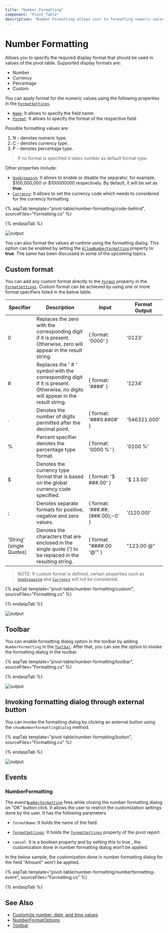```yaml
---
title: "Number Formatting"
component: "Pivot Table"
description: "Number Formatting allows user to formatting numeric values in pivot table."
---
```


# Number Formatting

Allows you to specify the required display format that should be used in values of the pivot table. Supported display formats are:

* Number
* Currency
* Percentage
* Custom

You can apply format for the numeric values using the following properties in the [`FormatSettings`](https://help.syncfusion.com/cr/aspnetmvc-js2/Syncfusion.EJ2~Syncfusion.EJ2.PivotView.PivotViewFormatSetting_members.html).

* [`Name`](https://help.syncfusion.com/cr/aspnetmvc-js2/Syncfusion.EJ2~Syncfusion.EJ2.PivotView.PivotViewFormatSetting~Name.html): It allows to specify the field name.
* [`Format`](https://help.syncfusion.com/cr/aspnetmvc-js2/Syncfusion.EJ2~Syncfusion.EJ2.PivotView.PivotViewFormatSetting~Format.html): It allows to specify the format of the respective field.

Possible formatting values are:

1. N - denotes numeric type.
2. C - denotes currency type.
3. P - denotes percentage type.

> If no format is specified it takes number as default format type.

Other properties include:

* [`UseGrouping`](https://help.syncfusion.com/cr/aspnetmvc-js2/Syncfusion.EJ2~Syncfusion.EJ2.PivotView.PivotViewFormatSetting~UseGrouping.html): It allows to enable or disable the separator, for example, $100,000,000 or $100000000 respectively. By default, it will be set as **true**.
* [`Currency`](https://help.syncfusion.com/cr/aspnetmvc-js2/Syncfusion.EJ2~Syncfusion.EJ2.PivotView.PivotViewFormatSetting~Currency.html): It allows to set the currency code which needs to considered for the currency formatting.

{% aspTab template="pivot-table/number-formatting/code-behind", sourceFiles="Formatting.cs" %}

{% endaspTab %}

![output](images/formatting.png)

You can also format the values at runtime using the formatting dialog. This option can be enabled by setting the [`AllowNumberFormatting`](https://help.syncfusion.com/cr/aspnetmvc-js2/Syncfusion.EJ2~Syncfusion.EJ2.PivotView.PivotView~AllowNumberFormatting.html) property to **true**. The same has been discussed in some of the upcoming topics.

## Custom format

You can add any custom format directly to the [`Format`](https://help.syncfusion.com/cr/aspnetmvc-js2/Syncfusion.EJ2~Syncfusion.EJ2.PivotView.PivotViewFormatSetting~Format.html) property in the [`FormatSettings`](https://help.syncfusion.com/cr/aspnetmvc-js2/Syncfusion.EJ2~Syncfusion.EJ2.PivotView.PivotViewFormatSetting_members.html). Custom format can be achieved by using one or more format specifiers listed in the below table.

| Specifier | Description | Input | Format Output |
| ------- |--------------- | ---------------- | --------------- |
| 0 | Replaces the zero with the corresponding digit if it is present. Otherwise, zero will appear in the result string. | { format: '0000' } | '0123' |
| # | Replaces the ' # ' symbol with the corresponding digit if it is present. Otherwise, no digits will appear in the result string.| { format: '####' } | '1234' |
| . | Denotes the number of digits permitted after the decimal point. | { format: '###0.##0#' } | '546321.000' |
| % | Percent specifier denotes the percentage type format. | { format: '0000 %' } | '0100 %' |
| $ | Denotes the currency type format that is based on the global currency code specified. | { format: '$ ###.00' } | '$ 13.00' |
| ; | Denotes separate formats for positive, negative and zero values. | { format: '###.##;(###.00);-0' } | '(120.00)'    |
| 'String' (single Quotes) | Denotes the characters that are enclosed in the single quote (') to be replaced in the resulting string. | { format: "####.00 '@'" } | "123.00 @"    |

>NOTE: If custom format is defined, certain properties such as [`UseGrouping`](https://help.syncfusion.com/cr/aspnetmvc-js2/Syncfusion.EJ2~Syncfusion.EJ2.PivotView.PivotViewFormatSetting~UseGrouping.html) and [`Currency`](https://help.syncfusion.com/cr/aspnetmvc-js2/Syncfusion.EJ2~Syncfusion.EJ2.PivotView.PivotViewFormatSetting~Currency.html) will not be considered.

{% aspTab template="pivot-table/number-formatting/custom", sourceFiles="Formatting.cs" %}

{% endaspTab %}

![output](images/formatting-custom.png)

## Toolbar

You can enable formatting dialog option in the toolbar by adding `NumberFormatting` in the [`Toolbar`](https://help.syncfusion.com/cr/aspnetmvc-js2/Syncfusion.EJ2~Syncfusion.EJ2.PivotView.PivotView~Toolbar.html). After that, you can see the option to invoke the formatting dialog in the toolbar.

{% aspTab template="pivot-table/number-formatting/toolbar", sourceFiles="Formatting.cs" %}

{% endaspTab %}

![output](images/formatting-toolbar.png)

## Invoking formatting dialog through external button

You can invoke the formatting dialog by clicking an external button using the `showNumberFormattingDialog` method.

{% aspTab template="pivot-table/number-formatting/button", sourceFiles="Formatting.cs" %}

{% endaspTab %}

![output](images/formatting-dialog.png)

## Events

### NumberFormatting

The event [`NumberFormatting`](https://help.syncfusion.com/cr/aspnetmvc-js2/Syncfusion.EJ2~Syncfusion.EJ2.PivotView.PivotView~NumberFormatting.html) fires while closing the number formatting dialog on "OK" button click. It allows the user to restrict the customization settings done by the user. It has the following parameters

* `formatName`: It holds the name of the field.

* [`formatSettings`](https://help.syncfusion.com/cr/aspnetmvc-js2/Syncfusion.EJ2~Syncfusion.EJ2.PivotView.PivotViewFormatSetting_members.html): It holds the [`formatSettings`](https://help.syncfusion.com/cr/aspnetmvc-js2/Syncfusion.EJ2~Syncfusion.EJ2.PivotView.PivotViewFormatSetting_members.html) property of the pivot report.

* `cancel`: It is a boolean property and by setting this to true , the customization done in number formatting dialog won’t be applied.

In the below sample, the customization done in number formatting dialog for the field "Amount" won’t be applied.

{% aspTab template="pivot-table/number-formatting/numberformatting-event", sourceFiles="Formatting.cs" %}

{% endaspTab %}

## See Also

* [Customize number, date, and time values](./how-to/customize-number-date-and-time-values.md)
* [NumberFormatOptions](https://ej2.syncfusion.com/documentation/common/intl.html?lang=typescript#manipulating-numbers)
* [Toolbar](./tool-bar)